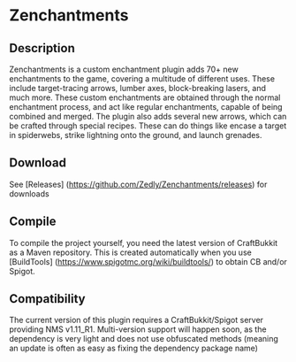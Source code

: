 # Zenchantments
## Description
Zenchantments is a custom enchantment plugin adds 70+ new enchantments to the game, covering a multitude of different uses. These include target-tracing arrows, lumber axes, block-breaking lasers, and much more. These custom enchantments are obtained through the normal enchantment process, and act like regular enchantments, capable of being combined and merged. The plugin also adds several new arrows, which can be crafted through special recipes. These can do things like encase a target in spiderwebs, strike lightning onto the ground, and launch grenades.

## Download
See [Releases] (https://github.com/Zedly/Zenchantments/releases) for downloads

## Compile
To compile the project yourself, you need the latest version of CraftBukkit as a Maven repository. This is created automatically when you use [BuildTools] (https://www.spigotmc.org/wiki/buildtools/) to obtain CB and/or Spigot.

## Compatibility
The current version of this plugin requires a CraftBukkit/Spigot server providing NMS v1.11_R1. Multi-version support will happen soon, as the dependency is very light and does not use obfuscated methods (meaning an update is often as easy as fixing the dependency package name)

